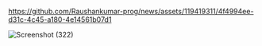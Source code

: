 

https://github.com/Raushankumar-prog/news/assets/119419311/4f4994ee-d31c-4c45-a180-4e14561b07d1

![Screenshot (322)](https://github.com/Raushankumar-prog/news/assets/119419311/c24ffb3a-4085-47fe-b4d4-7de17b2adb3a)
